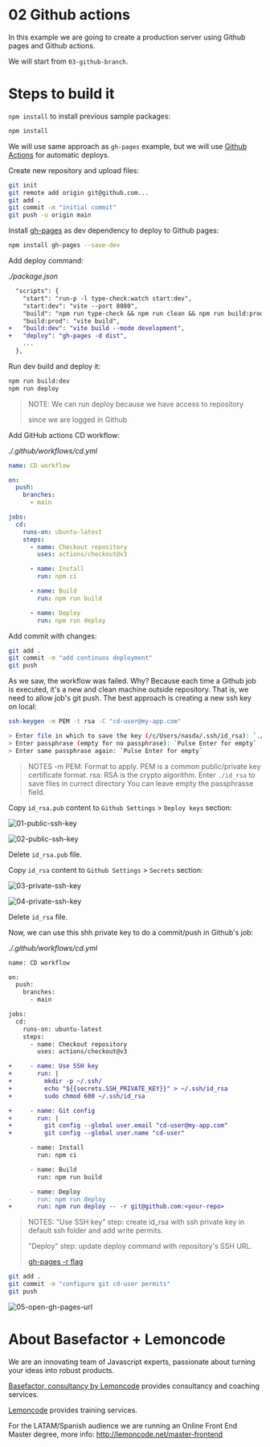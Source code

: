 # 02 Github actions

In this example we are going to create a production server using Github pages and Github actions.

We will start from `03-github-branch`.

# Steps to build it

`npm install` to install previous sample packages:

```bash
npm install
```

We will use same approach as `gh-pages` example, but we will use [Github Actions](https://docs.github.com/en/free-pro-team@latest/actions) for automatic deploys.

Create new repository and upload files:

```bash
git init
git remote add origin git@github.com...
git add .
git commit -m "initial commit"
git push -u origin main
```

Install [gh-pages](https://github.com/tschaub/gh-pages) as dev dependency to deploy to Github pages:

```bash
npm install gh-pages --save-dev
```

Add deploy command:

_./package.json_

```diff
  "scripts": {
    "start": "run-p -l type-check:watch start:dev",
    "start:dev": "vite --port 8080",
    "build": "npm run type-check && npm run clean && npm run build:prod",
    "build:prod": "vite build",
+   "build:dev": "vite build --mode development",
+   "deploy": "gh-pages -d dist",
    ...
  },
```

Run dev build and deploy it:

```bash
npm run build:dev
npm run deploy
```

> NOTE: We can run deploy because we have access to repository
>
> since we are logged in Github

Add GitHub actions CD workflow:

_./.github/workflows/cd.yml_

```yml
name: CD workflow

on:
  push:
    branches:
      - main

jobs:
  cd:
    runs-on: ubuntu-latest
    steps:
      - name: Checkout repository
        uses: actions/checkout@v3

      - name: Install
        run: npm ci

      - name: Build
        run: npm run build

      - name: Deploy
        run: npm run deploy

```

Add commit with changes:

```bash
git add .
git commit -m "add continuos deployment"
git push
```

As we saw, the workflow was failed. Why? Because each time a Github job is executed, it's a new and clean machine outside repository. That is, we need to allow job's git push. The best approach is creating a new ssh key on local:

```bash
ssh-keygen -m PEM -t rsa -C "cd-user@my-app.com"
```
```bash
> Enter file in which to save the key (/c/Users/nasda/.ssh/id_rsa): `./id_rsa`
> Enter passphrase (empty for no passphrase): `Pulse Enter for empty`
> Enter same passphrase again: `Pulse Enter for empty`
```

> NOTES
> -m PEM: Format to apply. PEM is a common public/private key certificate format.
> rsa: RSA is the crypto algorithm.
> Enter `./id_rsa` to save files in currect directory
> You can leave empty the passphrasse field.

Copy `id_rsa.pub` content to `Github Settings` > `Deploy keys` section:

![01-public-ssh-key](./readme-resources/01-public-ssh-key.png)

![02-public-ssh-key](./readme-resources/02-public-ssh-key.png)

Delete `id_rsa.pub` file.

Copy `id_rsa` content to `Github Settings` > `Secrets` section:

![03-private-ssh-key](./readme-resources/03-private-ssh-key.png)

![04-private-ssh-key](./readme-resources/04-private-ssh-key.png)

Delete `id_rsa` file.

Now, we can use this shh private key to do a commit/push in Github's job:

_./.github/workflows/cd.yml_

```diff
name: CD workflow

on:
  push:
    branches:
      - main

jobs:
  cd:
    runs-on: ubuntu-latest
    steps:
      - name: Checkout repository
        uses: actions/checkout@v3

+     - name: Use SSH key
+       run: |
+         mkdir -p ~/.ssh/
+         echo "${{secrets.SSH_PRIVATE_KEY}}" > ~/.ssh/id_rsa
+         sudo chmod 600 ~/.ssh/id_rsa

+     - name: Git config
+       run: |
+         git config --global user.email "cd-user@my-app.com"
+         git config --global user.name "cd-user"

      - name: Install
        run: npm ci

      - name: Build
        run: npm run build

      - name: Deploy
-       run: npm run deploy
+       run: npm run deploy -- -r git@github.com:<your-repo>

```

> NOTES:
> "Use SSH key" step: create id_rsa with ssh private key in default ssh folder and add write permits.
>
> "Deploy" step: update deploy command with repository's SSH URL.
>
> [gh-pages -r flag](https://github.com/tschaub/gh-pages#optionsrepo)

```bash
git add .
git commit -m "configure git cd-user permits"
git push
```

![05-open-gh-pages-url](./readme-resources/05-open-gh-pages-url.png)

# About Basefactor + Lemoncode

We are an innovating team of Javascript experts, passionate about turning your ideas into robust products.

[Basefactor, consultancy by Lemoncode](http://www.basefactor.com) provides consultancy and coaching services.

[Lemoncode](http://lemoncode.net/services/en/#en-home) provides training services.

For the LATAM/Spanish audience we are running an Online Front End Master degree, more info: http://lemoncode.net/master-frontend
